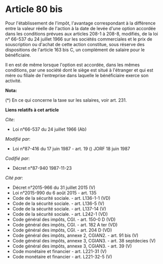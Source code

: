 # Article 80 bis

Pour l'établissement de l'impôt, l'avantage correspondant à la différence entre la valeur réelle de l'action à la date de
levée d'une option accordée dans les conditions prévues aux articles 208-1 à 208-8, modifiés, de la loi n° 66-537 du 24
juillet 1966 sur les sociétés commerciales et le prix de souscription ou d'achat de cette action constitue, sous réserve des
dispositions de l'article 163 bis C, un complément de salaire pour le bénéficiaire. 

Il en est de même lorsque l'option est accordée, dans les mêmes conditions, par une société dont le siège est situé à
l'étranger et qui est mère ou filiale de l'entreprise dans laquelle le bénéficiaire exerce son activité.

**Nota:**

(*) En ce qui concerne la taxe sur les salaires, voir art. 231.

**Liens relatifs à cet article**

_Cite_:

  - Loi n°66-537 du 24 juillet 1966 (Ab)

_Modifié par_:

  - Loi n°87-416 du 17 juin 1987 - art. 19 () JORF 18 juin 1987

_Codifié par_:

  - Décret n°87-940 1987-11-23

_Cité par_:

  - Décret n°2015-966 du 31 juillet 2015 (V)
  - Loi n°2015-990 du 6 août 2015 - art. 135
  - Code de la sécurité sociale. - art. L136-1-1 (VD)
  - Code de la sécurité sociale. - art. L136-5 (V)
  - Code de la sécurité sociale. - art. L137-14 (V)
  - Code de la sécurité sociale. - art. L242-1 (VD)
  - Code général des impôts, CGI. - art. 150-0 D (VD)
  - Code général des impôts, CGI. - art. 182 A ter (VD)
  - Code général des impôts, CGI. - art. 204 D (VD)
  - Code général des impôts, annexe 2, CGIAN2. - art. 91 bis (V)
  - Code général des impôts, annexe 3, CGIAN3. - art. 38 septdecies (V)
  - Code général des impôts, annexe 3, CGIAN3. - art. 39 (V)
  - Code monétaire et financier - art. L221-31 (V)
  - Code monétaire et financier - art. L221-32-5 (V)
